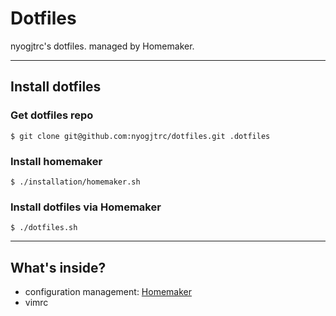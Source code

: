 # Dotfiles

nyogjtrc's dotfiles. managed by Homemaker.

---

## Install dotfiles

### Get dotfiles repo

```
$ git clone git@github.com:nyogjtrc/dotfiles.git .dotfiles
```

### Install homemaker

```
$ ./installation/homemaker.sh
```

### Install dotfiles via Homemaker

```
$ ./dotfiles.sh
```

---

## What's inside?

- configuration management: [Homemaker](//github.com/FooSoft/homemaker)
- vimrc
